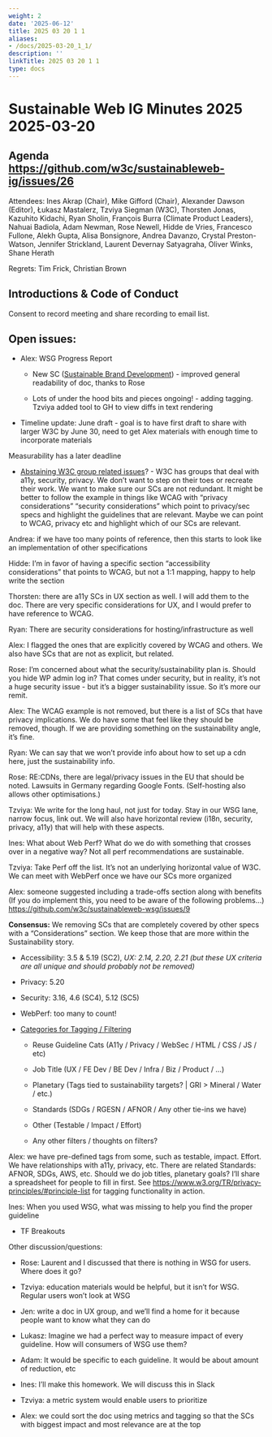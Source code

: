 ```yaml
---
weight: 2
date: '2025-06-12'
title: 2025 03 20 1 1
aliases:
- /docs/2025-03-20_1_1/
description: ''
linkTitle: 2025 03 20 1 1
type: docs
---
```


# Sustainable Web IG Minutes 2025 2025-03-20

## Agenda https://github.com/w3c/sustainableweb-ig/issues/26

Attendees:  Ines Akrap (Chair), Mike Gifford (Chair), Alexander Dawson (Editor), Łukasz Mastalerz, Tzviya Siegman (W3C), Thorsten Jonas, Kazuhito Kidachi, Ryan Sholin, François Burra (Climate Product Leaders), Nahuai Badiola, Adam Newman, Rose Newell, Hidde de Vries, Francesco Fullone, Alekh Gupta, Alisa Bonsignore, Andrea Davanzo, Crystal Preston-Watson, Jennifer Strickland, Laurent Devernay Satyagraha, Oliver Winks, Shane Herath

Regrets: Tim Frick, Christian Brown

## Introductions & Code of Conduct
Consent to record meeting and share recording to email list.

## Open issues:

- Alex: WSG Progress Report

  - New SC ([Sustainable Brand Development](https://w3c.github.io/sustainableweb-wsg/index.html#success-criterion-sustainable-brand-development-human-testable)) - improved general readability of doc, thanks to Rose

  - Lots of under the hood bits and pieces ongoing! - adding tagging. Tzviya added tool to GH to view diffs in text rendering

* Timeline update: June draft - goal is to have first draft to share with larger W3C by June 30, need to get Alex materials with enough time to incorporate materials

Measurability has a later deadline

- [Abstaining W3C group related issues](https://github.com/w3c/sustainableweb-wsg/issues/30)? - W3C has groups that deal with a11y, security, privacy. We don’t want to step on their toes or recreate their work. We want to make sure our SCs are not redundant. It might be better to follow the example in things like WCAG with “privacy considerations” “security considerations” which point to privacy/sec specs and highlight the guidelines that are relevant. Maybe we can point to WCAG, privacy etc and highlight which of our SCs are relevant.

Andrea: if we have too many points of reference, then this starts to look like an implementation of other specifications

Hidde: I’m in favor of having a specific section “accessibility considerations” that points to WCAG, but not a 1:1 mapping, happy to help write the section

Thorsten: there are a11y SCs in UX section as well. I will add them to the doc. There are very specific considerations for UX, and I would prefer to have reference to WCAG.

Ryan: There are security considerations for hosting/infrastructure as well

Alex: I flagged the ones that are explicitly covered by WCAG and others. We also have SCs that are not as explicit, but related.

Rose: I’m concerned about what the security/sustainability plan is. Should you hide WP admin log in? That comes under security, but in reality, it’s not a huge security issue - but it’s a bigger sustainability issue. So it’s more our remit.

Alex: The WCAG example is not removed, but there is a list of SCs that have privacy implications. We do have some that feel like they should be removed, though. If we are providing something on the sustainability angle, it’s fine.

Ryan: We can say that we won’t provide info about how to set up a cdn here, just the sustainability info.

Rose: RE:CDNs, there are legal/privacy issues in the EU that should be noted. Lawsuits in Germany regarding Google Fonts. (Self-hosting also allows other optimisations.)

Tzviya: We write for the long haul, not just for today. Stay in our WSG lane, narrow focus, link out. We will also have horizontal review (i18n, security, privacy, a11y) that will help with these aspects.

Ines: What about Web Perf? What do we do with something that crosses over in a negative way? Not all perf recommendations are sustainable.

Tzviya: Take Perf off the list. It’s not an underlying horizontal value of W3C. We can meet with WebPerf once we have our SCs more organized

Alex: someone suggested including a trade-offs section along with benefits (If you do implement this, you need to be aware of the following problems…) <https://github.com/w3c/sustainableweb-wsg/issues/9> 

**Consensus:** We removing SCs that are completely covered by other specs with a “Considerations” section. We keep those that are more within the Sustainability story.

- Accessibility: 3.5 & 5.19 (SC2), _UX: 2.14, 2.20, 2.21 (but these UX criteria are all unique and should probably not be removed)_

- Privacy: 5.20

- Security: 3.16, 4.6 (SC4), 5.12 (SC5)

- WebPerf: too many to count!

* [Categories for Tagging / Filtering](https://github.com/w3c/sustainableweb-wsg/issues/14#issuecomment-2612676839)

  - Reuse Guideline Cats (A11y / Privacy / WebSec / HTML / CSS / JS / etc)

  - Job Title (UX / FE Dev / BE Dev / Infra / Biz / Product / …)

  - Planetary (Tags tied to sustainability targets? | GRI > Mineral / Water / etc.)

  - Standards (SDGs / RGESN / AFNOR / Any other tie-ins we have)

  - Other (Testable / Impact / Effort)

  - Any other filters / thoughts on filters?

Alex: we have pre-defined tags from some, such as testable, impact. Effort. We have relationships with a11y, privacy, etc. There are related Standards: AFNOR, SDGs, AWS, etc. Should we do job titles, planetary goals? I’ll share a spreadsheet for people to fill in first. See <https://www.w3.org/TR/privacy-principles/#principle-list> for tagging functionality in action.

Ines: When you used WSG, what was missing to help you find the proper guideline

- TF Breakouts

Other discussion/questions:

- Rose: Laurent and I discussed that there is nothing in WSG for users. Where does it go?

- Tzviya: education materials would be helpful, but it isn’t for WSG. Regular users won’t look at WSG

- Jen: write a doc in UX group, and we’ll find a home for it because people want to know what they can do

- Lukasz: Imagine we had a perfect way to measure impact of every guideline. How will consumers of WSG use them? 

- Adam: It would be specific to each guideline. It would be about amount of reduction, etc

- Ines: I’ll make this homework. We will discuss this in Slack

- Tzviya: a metric system would enable users to prioritize

- Alex: we could sort the doc using metrics and tagging so that the SCs with biggest impact and most relevance are at the top